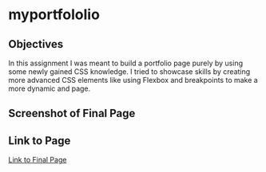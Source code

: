 # myportfololio

## Objectives

In this assignment I was meant to build a portfolio page purely by using some newly gained CSS knowledge. I tried to showcase skills by creating more advanced CSS elements like using Flexbox and breakpoints to make a more dynamic and page.

## Screenshot of Final Page

## Link to Page

[Link to Final Page](https://victorini1.github.io/myportfololio/)
